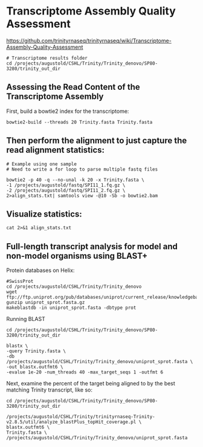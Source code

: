 # Transcriptome Assembly Quality Assessment
https://github.com/trinityrnaseq/trinityrnaseq/wiki/Transcriptome-Assembly-Quality-Assessment

```
# Transcriptome results folder
cd /projects/augustold/CSHL/Trinity/Trinity_denovo/SP80-3280/trinity_out_dir
```

## Assessing the Read Content of the Transcriptome Assembly

First, build a bowtie2 index for the transcriptome:
```
bowtie2-build --threads 20 Trinity.fasta Trinity.fasta
```

## Then perform the alignment to just capture the read alignment statistics:
```
# Example using one sample
# Need to write a for loop to parse multiple fastq files

bowtie2 -p 40 -q --no-unal -k 20 -x Trinity.fasta \
-1 /projects/augustold/fastq/SPI11_1.fq.gz \
-2 /projects/augustold/fastq/SPI11_2.fq.gz \
2>align_stats.txt| samtools view -@10 -Sb -o bowtie2.bam 
```

## Visualize statistics:
```
cat 2>&1 align_stats.txt
```

## Full-length transcript analysis for model and non-model organisms using BLAST+

Protein databases on Helix:

```
#SwissProt
cd /projects/augustold/CSHL/Trinity/Trinity_denovo
wget ftp://ftp.uniprot.org/pub/databases/uniprot/current_release/knowledgebase/complete/uniprot_sprot.fasta.gz
gunzip uniprot_sprot.fasta.gz 
makeblastdb -in uniprot_sprot.fasta -dbtype prot
```

Running BLAST

```
cd /projects/augustold/CSHL/Trinity/Trinity_denovo/SP80-3280/trinity_out_dir

blastx \
-query Trinity.fasta \
-db /projects/augustold/CSHL/Trinity/Trinity_denovo/uniprot_sprot.fasta \
-out blastx.outfmt6 \
-evalue 1e-20 -num_threads 40 -max_target_seqs 1 -outfmt 6
```

Next, examine the percent of the target being aligned to by the best matching Trinity transcript, like so:

```
cd /projects/augustold/CSHL/Trinity/Trinity_denovo/SP80-3280/trinity_out_dir

/projects/augustold/CSHL/Trinity/trinityrnaseq-Trinity-v2.8.5/util/analyze_blastPlus_topHit_coverage.pl \
blastx.outfmt6 \
Trinity.fasta \
/projects/augustold/CSHL/Trinity/Trinity_denovo/uniprot_sprot.fasta
```
